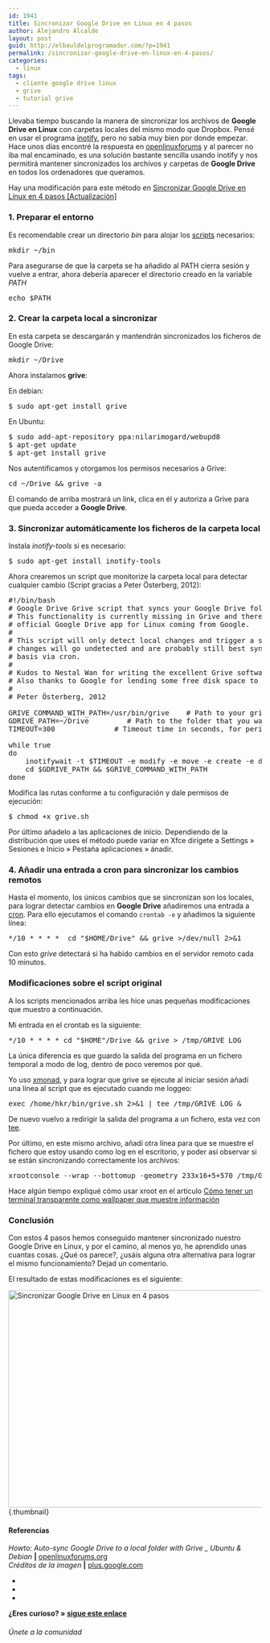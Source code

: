 ```yaml
---
id: 1941
title: Sincronizar Google Drive en Linux en 4 pasos
author: Alejandro Alcalde
layout: post
guid: http://elbauldelprogramador.com/?p=1941
permalink: /sincronizar-google-drive-en-linux-en-4-pasos/
categories:
  - linux
tags:
  - cliente google drive linux
  - grive
  - tutorial grive
---
```

Llevaba tiempo buscando la manera de sincronizar los archivos de **Google Drive en Linux** con carpetas locales del mismo modo que Dropbox. Pensé en usar el programa [inotify][1], pero no sabía muy bien por donde empezar. Hace unos días encontré la respuesta en <a href="https://openlinuxforums.org" title="Foro linux" target="_blank">openlinuxforums</a> y al parecer no iba mal encaminado, es una solución bastante sencilla usando inotify y nos permitirá mantener sincronizados los archivos y carpetas de **Google Drive** en todos los ordenadores que queramos.

<span class="highlight style-2">Hay una modificación para este método en <a href="http://elbauldelprogramador.com/linux/sincronizar-google-drive-en-linux-en-4-pasos-actualizacion/" title="Sincronizar Google Drive en Linux en 4 pasos [Actualización]">Sincronizar Google Drive en Linux en 4 pasos [Actualización]</a></span>

<!--more-->

### 1. Preparar el entorno

Es recomendable crear un directorio *bin* para alojar los [scripts][2] necesarios:

<pre lang="bash">mkdir ~/bin
</pre>

Para asegurarse de que la carpeta se ha añadido al PATH cierra sesión y vuelve a entrar, ahora debería aparecer el directorio creado en la variable *PATH*

<pre lang="bash">echo $PATH
</pre>

### 2. Crear la carpeta local a sincronizar

En esta carpeta se descargarán y mantendrán sincronizados los ficheros de Google Drive:

<pre lang="bash">mkdir ~/Drive
</pre>

Ahora instalamos **grive**:

En debian:

<pre lang="bash">$ sudo apt-get install grive
</pre>

En Ubuntu:

<pre lang="bash">$ sudo add-apt-repository ppa:nilarimogard/webupd8
$ apt-get update
$ apt-get install grive
</pre>

Nos autentificamos y otorgamos los permisos necesarios a Grive:

<pre lang="bash">cd ~/Drive &#038;&#038; grive -a
</pre>

El comando de arriba mostrará un link, clica en él y autoriza a Grive para que pueda acceder a **Google Drive**.

### 3. Sincronizar automáticamente los ficheros de la carpeta local

Instala *inotify-tools* si es necesario:

<pre lang="bash">$ sudo apt-get install inotify-tools
</pre>

Ahora crearemos un script que monitorize la carpeta local para detectar cualquier cambio (Script gracias a Peter Österberg, 2012):

<pre lang="bash">#!/bin/bash
# Google Drive Grive script that syncs your Google Drive folder on change
# This functionality is currently missing in Grive and there are still no
# official Google Drive app for Linux coming from Google.
#
# This script will only detect local changes and trigger a sync. Remote
# changes will go undetected and are probably still best sync on a periodic
# basis via cron.
#
# Kudos to Nestal Wan for writing the excellent Grive software
# Also thanks to Google for lending some free disk space to me
#
# Peter Österberg, 2012
 
GRIVE_COMMAND_WITH_PATH=/usr/bin/grive    # Path to your grive binary, change to match your system
GDRIVE_PATH=~/Drive         # Path to the folder that you want to be synced
TIMEOUT=300              # Timeout time in seconds, for periodic syncs. Nicely pointed out by ivanmacx
 
while true
do
    inotifywait -t $TIMEOUT -e modify -e move -e create -e delete -r $GDRIVE_PATH
    cd $GDRIVE_PATH &#038;&#038; $GRIVE_COMMAND_WITH_PATH
done
</pre>

Modifica las rutas conforme a tu configuración y dale permisos de ejecución:

<pre lang="bash">$ chmod +x grive.sh
</pre>

Por último añadelo a las aplicaciones de inicio. Dependiendo de la distribución que uses el método puede variar en Xfce dirígete a Settings » Sesiones e Inicio » Pestaña aplicaciones » ánadir.

### 4. Añadir una entrada a cron para sincronizar los cambios remotos

Hasta el momento, los únicos cambios que se sincronizan son los locales, para lograr detectar cambios en **Google Drive** añadiremos una entrada a [cron][3]. Para ello ejecutamos el comando `crontab -e` y añadimos la siguiente línea:

<pre lang="bash">*/10 * * * *  cd "$HOME/Drive" &#038;&#038; grive >/dev/null 2>&#038;1
</pre>

Con esto *grive* detectará si ha habido cambios en el servidor remoto cada 10 minutos.

### Modificaciones sobre el script original

A los scripts mencionados arriba les hice unas pequeñas modificaciones que muestro a continuación.

Mi entrada en el crontab es la siguiente:

<pre lang="bash">*/10 * * * * cd "$HOME"/Drive &#038;&#038; grive > /tmp/GRIVE_LOG
</pre>

La única diferencia es que guardo la salida del programa en un fichero temporal a modo de log, dentro de poco veremos por qué. 

Yo uso [xmonad][3], y para lograr que grive se ejecute al iniciar sesión añadí una línea al script que es ejecutado cuando me loggeo:

<pre lang="bash">exec /home/hkr/bin/grive.sh 2>&#038;1 | tee /tmp/GRIVE_LOG &#038;
</pre>

De nuevo vuelvo a redirigir la salida del programa a un fichero, esta vez con [tee][4].

Por último, en este mismo archivo, añadí otra línea para que se muestre el fichero que estoy usando como log en el escritorio, y poder así observar si se están sincronizando correctamente los archivos:

<pre lang="bash">xrootconsole --wrap --bottomup -geometry 233x16+5+570 /tmp/GRIVE_LOG &#038;
</pre>

Hace algún tiempo expliqué cómo usar xroot en el artículo [Cómo tener un terminal transparente como wallpaper que muestre información][5]

### Conclusión

Con estos 4 pasos hemos conseguido mantener sincronizado nuestro Google Drive en Linux, y por el camino, al menos yo, he aprendido unas cuantas cosas. ¿Qué os parece?, ¿usáis alguna otra alternativa para lograr el mismo funcionamiento? Dejad un comentario.

El resultado de estas modificaciones es el siguiente:

[<img src="http://elbauldelprogramador.com/content/uploads/2013/11/Sincronizar-Google-Drive-en-Linux-en-4-pasos-1024x575.png" alt="Sincronizar Google Drive en Linux en 4 pasos" width="770" height="432" class="aligncenter size-large wp-image-2013" />][6]{.thumbnail}

#### Referencias

*Howto: Auto-sync Google Drive to a local folder with Grive _ Ubuntu & Debian* **|** <a href="https://openlinuxforums.org/index.php?topic=3144.0" target="_blank">openlinuxforums.org</a>  
*Créditos de la imagen* **|** <a href="https://plus.google.com/+MuktwareMagazine/posts/ZPN9MxuV7VR" target="_blank">plus.google.com</a>

<div class="sharedaddy">
  <div class="sd-content">
    <ul>
      <li>
        <a class="hastip" rel="nofollow" href="http://twitter.com/home?status=Sincronizar Google Drive en Linux en 4 pasos+http://elbauldelprogramador.com/sincronizar-google-drive-en-linux-en-4-pasos/+V%C3%ADa+%40elbaulp" onclick="javascript:window.open(this.href, '', 'menubar=no,toolbar=no,resizable=yes,scrollbars=yes,height=600,width=600');return false;" title="Compartir en Twitter" target="_blank"><span class="iconbox-title"><i class="icon-twitter icon-2x"></i></span></a>
      </li>
      <li>
        <a class="hastip" rel="nofollow" href="http://www.facebook.com/sharer.php?u=http://elbauldelprogramador.com/sincronizar-google-drive-en-linux-en-4-pasos/&t=Sincronizar Google Drive en Linux en 4 pasos+http://elbauldelprogramador.com/sincronizar-google-drive-en-linux-en-4-pasos/+V%C3%ADa+%40elbaulp" onclick="javascript:window.open(this.href, '', 'menubar=no,toolbar=no,resizable=yes,scrollbars=yes,height=600,width=600');return false;" title="Compartir en Facebook" target="_blank"><span class="iconbox-title"><i class="icon-facebook icon-2x"></i></span></a>
      </li>
      <li>
        <a class="hastip" rel="nofollow" href="https://plus.google.com/share?url=Sincronizar Google Drive en Linux en 4 pasos+http://elbauldelprogramador.com/sincronizar-google-drive-en-linux-en-4-pasos/+V%C3%ADa+%40elbaulp" onclick="javascript:window.open(this.href, '', 'menubar=no,toolbar=no,resizable=yes,scrollbars=yes,height=600,width=600');return false;" title="Compartir en G+" target="_blank"><span class="iconbox-title"><i class="icon-google-plus icon-2x"></i></span></a>
      </li>
    </ul>
  </div>
</div>

<span id="socialbottom" class="highlight style-2">

<p>
  <strong>¿Eres curioso? » <a onclick="javascript:_gaq.push(['_trackEvent','random','click-random']);" href="/index.php?random=1">sigue este enlace</a></strong>
</p>

<h6>
  Únete a la comunidad
</h6>

<div class="iconsc hastip" title="2240 seguidores">
  <a href="http://twitter.com/elbaulp" target="_blank"><i class="icon-twitter"></i></a>
</div>

<div class="iconsc hastip" title="2452 fans">
  <a href="http://facebook.com/elbauldelprogramador" target="_blank"><i class="icon-facebook"></i></a>
</div>

<div class="iconsc hastip" title="0 +1s">
  <a href="http://plus.google.com/+Elbauldelprogramador" target="_blank"><i class="icon-google-plus"></i></a>
</div>

<div class="iconsc hastip" title="Repositorios">
  <a href="http://github.com/algui91" target="_blank"><i class="icon-github"></i></a>
</div>

<div class="iconsc hastip" title="Feed RSS">
  <a href="http://elbauldelprogramador.com/feed" target="_blank"><i class="icon-rss"></i></a>
</div></span>

 [1]: http://elbauldelprogramador.com/script/ejecutar-un-script-al-modificar-un-fichero-con-inotify/ "Ejecutar un script al modificar un fichero con inotify"
 [2]: http://elbauldelprogramador.com/category/script/
 [3]: http://elbauldelprogramador.com/how-to/configurar-xmonad-con-trayer-y-fondo-de-pantalla-aleatorio/ "Configurar xmonad con trayer y fondo de pantalla aleatorio"
 [4]: http://elbauldelprogramador.com/script/buscar-archivos-con-locate-mediante-expresiones-regulares-complejas/ "Buscar archivos con locate mediante expresiones regulares"
 [5]: http://elbauldelprogramador.com/how-to/como-tener-un-terminal-transparente-como-wallpaper-que-muestre-informacion/ "Cómo tener un terminal transparente como wallpaper que muestre información"
 [6]: http://elbauldelprogramador.com/content/uploads/2013/11/Sincronizar-Google-Drive-en-Linux-en-4-pasos.png